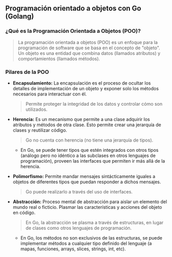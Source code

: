 ## Programación orientado a objetos con Go (Golang)

### ¿Qué es la Programación Orientada a Objetos (POO)?

> La programación orientada a objetos (POO) es un enfoque para la programación de software que se basa en el concepto de "objeto". Un objeto es una entidad que combina datos (llamados atributos) y comportamientos (llamados métodos).

### Pilares de la POO

+ **Encapsulamiento:** La encapsulación es el proceso de ocultar los detalles de implementación de un objeto y exponer solo los métodos necesarios para interactuar con él. 

  > Permite proteger la integridad de los datos y controlar cómo son utilizados.

+ **Herencia:** Es un mecanismo que permite a una clase adquirir los atributos y métodos de otra clase. Esto permite crear una jerarquía de clases y reutilizar código.

  > Go no cuenta con herencia (no tiene una jerarquía de tipos).

  + En Go, se puede tener tipos que estén integrados con otros tipos (análogo pero no idéntico a las subclases en otros lenguajes de programación), proveen las interfaces que permiten ir más allá de la herencia.

+ **Polimorfismo:** Permite mandar mensajes sintácticamente iguales a objetos de diferentes tipos que puedan responder a dichos mensajes.

  > Go puede realizarlo a través del uso de interfaces.

+ **Abstracción:** Proceso mental de abstracción para aislar un elemento del mundo real o ficticio. Plasmar las características y acciones del objeto en código.

  > En Go, la abstracción se plasma a través de estructuras, en lugar de clases como otros lenguajes de programación.

  + En Go, los métodos no son exclusivos de las estructuras, se puede implementar métodos a cualquier tipo definido del lenguaje (a mapas, funciones, arrays, slices, strings, int, etc).